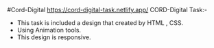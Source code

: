 #Cord-Digital 
https://cord-digital-task.netlify.app/
CORD-Digital Task:- 

- This task is included a design that created by HTML , CSS. 
- Using Animation tools.
- This design is responsive.
